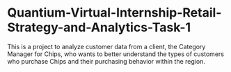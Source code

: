 # Quantium-Virtual-Internship-Retail-Strategy-and-Analytics-Task-1
This is a project to analyze customer data from a client, the Category Manager for Chips, who wants to better understand the types of customers who purchase Chips and their purchasing behavior within the region.

